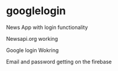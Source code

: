 # googlelogin
News App with login functionality

Newsapi.org working 

Google login Wokring

Email and password getting on the firebase 
